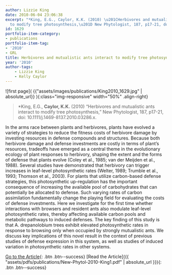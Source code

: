 ```yaml
---
author: Lizzie King
date: 2010-06-04 23:06:38
excerpt: "*King, E.G., Caylor, K.K. (2010) \u201CHerbivores and mutualistic ants interact
  to modify tree photosynthesis,\u201D New Phytologist, 187, p17-21, doi: 10.1111/j.1469-8137.2010.03286.x."
id: 1629
portfolio-item-category:
- publications
portfolio-item-tag:
- '2010'
- GRL
title: Herbivores and mutualistic ants interact to modify tree photosynthesis
year: '2010'
author-tags:
    - Lizzie King
    - Kelly Caylor
---
```


![first page]( {{"assets/images/publications/King2010_1629.jpg" | absolute_url}} ){:class="img-responsive" width="50%" .align-right}

> *King, E.G., **Caylor, K.K.** (2010) “Herbivores and mutualistic ants interact to modify tree photosynthesis,” New Phytologist, 187, p17-21, doi: 10.1111/j.1469-8137.2010.03286.x.


In the arms race between plants and herbivores, plants have evolved a variety of strategies to reduce the fitness costs of herbivore damage by investing resources in defense compounds and structures. Because both herbivore damage and defense investments are costly in terms of plant’s resources, tradeoffs have emerged as a central theme in the evolutionary ecology of plant responses to herbivory, shaping the extent and the forms of defense that plants evolve (Coley et al., 1985; van der Meijden et al., 1988). Several studies have demonstrated that herbivory can trigger increases in leaf-level photosynthetic rates (Welter, 1989; Trumble et al., 1993; Thomson et al., 2003). For plants that utilize carbon-based defense strategies, this photosynthetic up-regulation has the important consequence of increasing the available pool of carbohydrates that can potentially be allocated to defense. Such varying rates of carbon assimilation fundamentally change the playing field for evaluating the costs of defense investments. Here we investigate for the first time whether interactions with browsers and resident ants also modulate leaf-level photosynthetic rates, thereby affecting available carbon pools and metabolic pathways to induced defenses. The key finding of this study is that A. drepanolobium trees exhibit elevated photosynthetic rates in response to browsing only when occupied by strongly mutualistic ants. We discuss key implications of this novel result in the context of previous studies of defense expression in this system, as well as studies of induced variation in photosynthetic rates in other systems.


[Go to the Article](http://dx.doi.org/10.1111/j.1469-8137.2010.03286.x){: .btn .btn--success} [Read the Article]({{ "assets/pdfs/publications/New-Phytol-2010-King1.pdf" | absolute_url }}){: .btn .btn--success}